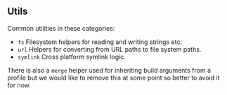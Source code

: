 ## Utils

Common utilities in these categories:

* `fs` Filesystem helpers for reading and writing strings etc.
* `url` Helpers for converting from URL paths to file system paths.
* `symlink` Cross platform symlink logic.

There is also a `merge` helper used for inheriting build arguments from a profile but we would like to remove this at some point so better to avoid it for now.
